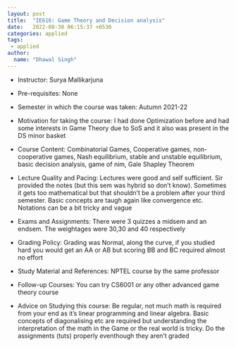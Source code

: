 ```yaml
---
layout: post
title:  "IE616: Game Theory and Decision analysis"
date:   2022-08-30 06:15:37 +0530
categories: applied
tags:
 - applied
author:
  name: "Dhawal Singh"
---
```


- Instructor: Surya Mallikarjuna

- Pre-requisites: None

- Semester in which the course was taken: Autumn 2021-22

- Motivation for taking the course: I had done Optimization before and had some interests in Game Theory due to SoS and it also was present in the DS minor basket

- Course Content: Combinatorial Games, Cooperative games, non-cooperative games, Nash equilibrium, stable and unstable equilibrium, basic decision analysis, game of nim, Gale Shapley Theorem

- Lecture Quality and Pacing: Lectures were good and self sufficient. Sir provided the notes (but this sem was hybrid so don’t know). Sometimes it gets too mathematical but that shouldn’t be a problem after your third semester. Basic concepts are taugh again like convergence etc. Notations can be a bit tricky and vague

- Exams and Assignments: There were 3 quizzes a midsem and an endsem. The weightages were 30,30 and 40 respectively

- Grading Policy: Grading was Normal, along the curve, if you studied hard you would get an AA or AB but scoring BB and BC required almost no effort

- Study Material and References: NPTEL course by the same professor

- Follow-up Courses: You can try CS6001 or any other advanced game theory course

- Advice on Studying this course: Be regular, not much math is required from your end as it’s linear programming and linear algebra. Basic concepts of diagonalising etc are required but understanding the interpretation of the math in the Game or the real world is tricky. Do the assignments (tuts) properly eventhough they aren’t graded
